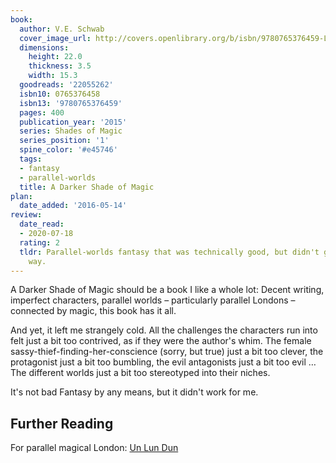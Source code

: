 ```yaml
---
book:
  author: V.E. Schwab
  cover_image_url: http://covers.openlibrary.org/b/isbn/9780765376459-L.jpg
  dimensions:
    height: 22.0
    thickness: 3.5
    width: 15.3
  goodreads: '22055262'
  isbn10: 0765376458
  isbn13: '9780765376459'
  pages: 400
  publication_year: '2015'
  series: Shades of Magic
  series_position: '1'
  spine_color: '#e45746'
  tags:
  - fantasy
  - parallel-worlds
  title: A Darker Shade of Magic
plan:
  date_added: '2016-05-14'
review:
  date_read:
  - 2020-07-18
  rating: 2
  tldr: Parallel-worlds fantasy that was technically good, but didn't grip me in any
    way.
---
```


A Darker Shade of Magic should be a book I like a whole lot: Decent writing, imperfect characters, parallel worlds –
particularly parallel Londons – connected by magic, this book has it all.

And yet, it left me strangely cold. All the challenges the characters run into felt just a bit too contrived, as if they
were the author's whim. The female sassy-thief-finding-her-conscience (sorry, but true) just a bit too clever, the
protagonist just a bit too bumbling, the evil antagonists just a bit too evil … The different worlds just a bit too
stereotyped into their niches.

It's not bad Fantasy by any means, but it didn't work for me.

## Further Reading

For parallel magical London: [Un Lun Dun](https://books.rixx.de/reviews/2020/un-lun-dun)
